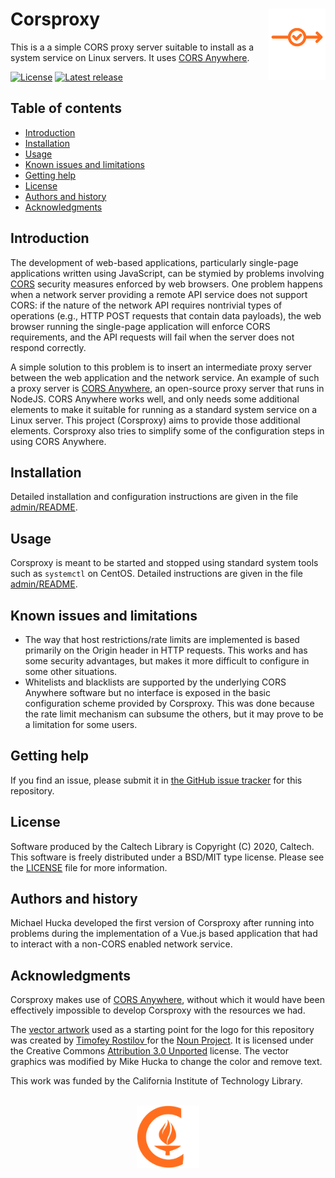 Corsproxy<img width="18%" align="right" src=".graphics/corsproxy-logo.svg">
=========

This is a a simple CORS proxy server suitable to install as a system service on Linux servers.  It uses [CORS Anywhere](https://github.com/Rob--W/cors-anywhere).

[![License](https://img.shields.io/badge/License-BSD%203--Clause-blue.svg?style=flat-square)](https://choosealicense.com/licenses/bsd-3-clause)
[![Latest release](https://img.shields.io/github/v/release/caltechlibrary/corsproxy.svg?style=flat-square&color=b44e88)](https://github.com/caltechlibrary/corsproxy/releases)


Table of contents
-----------------

* [Introduction](#introduction)
* [Installation](#installation)
* [Usage](#usage)
* [Known issues and limitations](#known-issues-and-limitations)
* [Getting help](#getting-help)
* [License](#license)
* [Authors and history](#authors-and-history)
* [Acknowledgments](#authors-and-acknowledgments)


Introduction
------------

The development of web-based applications, particularly single-page applications written using JavaScript, can be stymied by problems involving [CORS](https://en.wikipedia.org/wiki/Cross-origin_resource_sharing) security measures enforced by web browsers.  One problem happens when a network server providing a remote API service does not support CORS: if the nature of the network API requires nontrivial types of operations (e.g., HTTP POST requests that contain data payloads), the web browser running the single-page application will enforce CORS requirements, and the API requests will fail when the server does not respond correctly.

A simple solution to this problem is to insert an intermediate proxy server between the web application and the network service.  An example of such a proxy server is [CORS Anywhere](https://cors-anywhere.herokuapp.com/), an open-source proxy server that runs in NodeJS.  CORS&nbsp;Anywhere works well, and only needs some additional elements to make it suitable for running as a standard system service on a Linux server.  This project (Corsproxy) aims to provide those additional elements.  Corsproxy also tries to simplify some of the configuration steps in using CORS Anywhere.


Installation
------------

Detailed installation and configuration instructions are given in the file [admin/README](admin/README.md).


Usage
-----

Corsproxy is meant to be started and stopped using standard system tools such as `systemctl` on CentOS.  Detailed instructions are given in the file [admin/README](admin/README.md).


Known issues and limitations
----------------------------

* The way that host restrictions/rate limits are implemented is based primarily on the Origin header in HTTP requests.  This works and has some security advantages, but makes it more difficult to configure in some other situations.
* Whitelists and blacklists are supported by the underlying CORS Anywhere software but no interface is exposed in the basic configuration scheme provided by Corsproxy.  This was done because the rate limit mechanism can subsume the others, but it may prove to be a limitation for some users. 


Getting help
------------

If you find an issue, please submit it in [the GitHub issue tracker](https://github.com/caltechlibrary/corsproxy/issues) for this repository.


License
-------

Software produced by the Caltech Library is Copyright (C) 2020, Caltech.  This software is freely distributed under a BSD/MIT type license.  Please see the [LICENSE](LICENSE) file for more information.


Authors and history
---------------------------

Michael Hucka developed the first version of Corsproxy after running into problems during the implementation of a Vue.js based application that had to interact with a non-CORS enabled network service.


Acknowledgments
---------------

Corsproxy makes use of [CORS Anywhere](https://github.com/Rob--W/cors-anywhere), without which it would have been effectively impossible to develop Corsproxy with the resources we had.

The [vector artwork](https://thenounproject.com/term/subtotal/2820924/) used as a starting point for the logo for this repository was created by [Timofey Rostilov ](https://thenounproject.com/t.rostilov/) for the [Noun Project](https://thenounproject.com).  It is licensed under the Creative Commons [Attribution 3.0 Unported](https://creativecommons.org/licenses/by/3.0/deed.en) license.  The vector graphics was modified by Mike Hucka to change the color and remove text.

This work was funded by the California Institute of Technology Library.

<div align="center">
  <br>
  <a href="https://www.caltech.edu">
    <img width="100" height="100" src=".graphics/caltech-round.png">
  </a>
</div>
